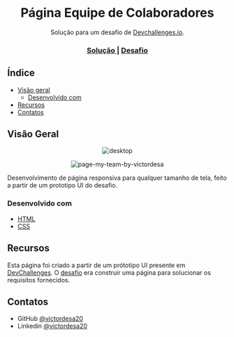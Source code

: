 <h1 align="center">Página Equipe de Colaboradores</h1>

<div align="center">
   Solução para um desafio de  <a href="http://devchallenges.io" target="_blank">Devchallenges.io</a>.
</div>

<div align="center">
  <h3>
    <!-- <a href="https://{your-demo-link.your-domain}">
      Demo
    </a>
    <span> | </span> -->
    <a href="https://github.com/victordesa20/pagina-conheca-equipe">
      Solução
    </a>
    <span> | </span>
    <a href="https://devchallenges.io/challenges/hhmesazsqgKXrTkYkt0U">
      Desafio
    </a>
  </h3>
</div>

## Índice

- [Visão geral](#visão-geral)
  - [Desenvolvido com](#desenvolvido-com)
- [Recursos](#recursos)
- [Contatos](#contatos)

## Visão Geral

<div align=center style={background: blue}>

![desktop](https://user-images.githubusercontent.com/79595032/208570513-71f808b2-8006-4326-9b39-b71a26c97677.jpg)

![page-my-team-by-victordesa](https://user-images.githubusercontent.com/79595032/208570490-53306b09-0c0c-4d1a-82ea-32e515f659bd.gif)

</div>

Desenvolvimento de página responsiva para qualquer tamanho de tela, feito a partir de um prototipo UI do desafio.

### Desenvolvido com

- [HTML](https://www.w3schools.com/html/)
- [CSS](https://www.w3schools.com/css/)

## Recursos

Esta página foi criado a partir de um prótotipo UI presente em [DevChallenges](https://devchallenges.io/). O [desafio](https://devchallenges.io/challenges/hhmesazsqgKXrTkYkt0U) era construir uma página para solucionar os requisitos fornecidos.

## Contatos

<!-- - Portfolio [your-website.com](https://{your-web-site-link}) -->

- GitHub [@victordesa20](https://github.com/victordesa20)
- Linkedin [@victordesa20](https://www.linkedin.com/in/victordesa20/)
